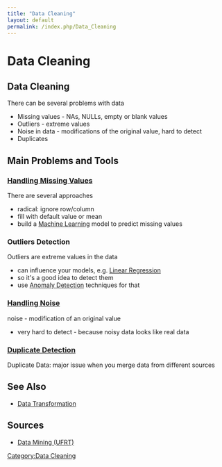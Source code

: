 ```yaml
---
title: "Data Cleaning"
layout: default
permalink: /index.php/Data_Cleaning
---
```


# Data Cleaning

## Data Cleaning
There can be several problems with data 
- Missing values - NAs, NULLs, empty or blank values
- Outliers - extreme values
- Noise in data - modifications of the original value, hard to detect
- Duplicates 


## Main Problems and Tools
### [Handling Missing Values](Handling_Missing_Values)
There are several approaches
- radical: ignore row/column
- fill with default value or mean 
- build a [Machine Learning](Machine_Learning) model to predict missing values


### Outliers Detection
Outliers are extreme values in the data
- can influence your models, e.g. [Linear Regression](Linear_Regression)
- so it's a good idea to detect them
- use [Anomaly Detection](Anomaly_Detection) techniques for that


### [Handling Noise](Noise_Handling_(Data_Mining))
noise - modification of an original value
- very hard to detect - because noisy data looks like real data


### [Duplicate Detection](Duplicate_Detection)
Duplicate Data: major issue when you merge data from different sources


## See Also
- [Data Transformation](Data_Transformation)

## Sources
- [Data Mining (UFRT)](Data_Mining_(UFRT))

[Category:Data Cleaning](Category_Data_Cleaning)